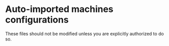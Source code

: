# Auto-imported machines configurations

These files should not be modified unless you are explicitly authorized to do so.
